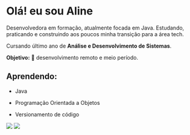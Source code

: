 # Olá! eu sou Aline

Desenvolvedora em formação, atualmente focada em Java. 
Estudando, praticando e construindo aos poucos minha transição para a área tech.

Cursando último ano de **Análise e Desenvolvimento de Sistemas**.

**Objetivo:** 🎯 desenvolvimento remoto e meio período.

## Aprendendo:
- Java
- Programação Orientada a Objetos
- Versionamento de código
  
  <div/>
<a href="https://www.linkedin.com/in/aline-martins-3b874b1a4/" target="_blank"><img src="https://img.shields.io/badge/-LinkedIn-%230077B5?style=for-the-badge&logo=linkedin&logoColor=white" target="_blank"></a> 
  <a href = "mailto:contatomartinsaline@gmail.com"><img src="https://img.shields.io/badge/-Gmail-%23333?style=for-the-badge&logo=gmail&logoColor=white" target="_blank"></a> </div>
